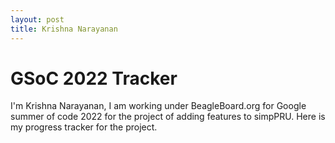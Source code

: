 ```yaml
---
layout: post
title: Krishna Narayanan
---
```

# GSoC 2022 Tracker
I'm Krishna Narayanan, I am working under BeagleBoard.org for Google summer of code 2022 for the project of adding features to simpPRU. Here is my progress tracker for the project.

